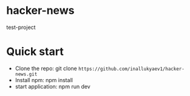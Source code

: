 # hacker-news

test-project

# Quick start

- Clone the repo: git clone `https://github.com/inallukyaev1/hacker-news.git`
- Install npm: npm install
- start application: npm run dev
